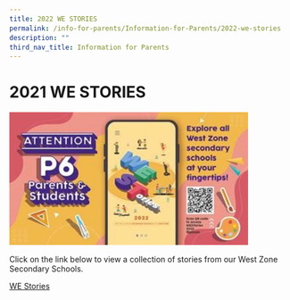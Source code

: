 ```yaml
---
title: 2022 WE STORIES
permalink: /info-for-parents/Information-for-Parents/2022-we-stories
description: ""
third_nav_title: Information for Parents
---
```

# 2021 WE STORIES

<img src="/images/p6%20westories1.jpeg" 
     style="width:85%">


Click on the link below to view a collection of stories from our West Zone Secondary Schools.

[WE Stories](https://online.fliphtml5.com/obrr/qkde/)
